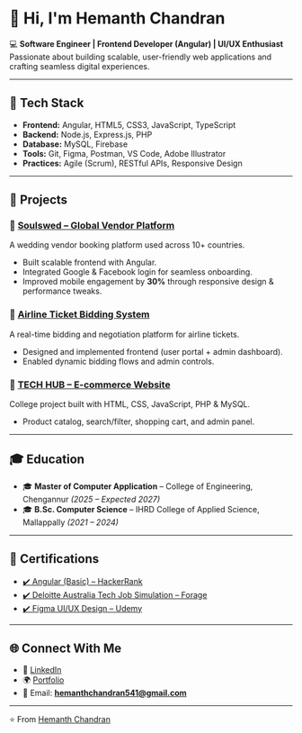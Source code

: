 # 👋 Hi, I'm Hemanth Chandran  

💻 **Software Engineer | Frontend Developer (Angular) | UI/UX Enthusiast**  
Passionate about building scalable, user-friendly web applications and crafting seamless digital experiences.  

---

## 🔧 Tech Stack  
- **Frontend:** Angular, HTML5, CSS3, JavaScript, TypeScript  
- **Backend:** Node.js, Express.js, PHP  
- **Database:** MySQL, Firebase  
- **Tools:** Git, Figma, Postman, VS Code, Adobe Illustrator  
- **Practices:** Agile (Scrum), RESTful APIs, Responsive Design  

---

## 🚀 Projects  

### 🔹 [Soulswed – Global Vendor Platform](https://www.soulswed.com)  
A wedding vendor booking platform used across 10+ countries.  
- Built scalable frontend with Angular.  
- Integrated Google & Facebook login for seamless onboarding.  
- Improved mobile engagement by **30%** through responsive design & performance tweaks.  

### 🔹 [Airline Ticket Bidding System](#)  
A real-time bidding and negotiation platform for airline tickets.  
- Designed and implemented frontend (user portal + admin dashboard).  
- Enabled dynamic bidding flows and admin controls.  

### 🔹 [TECH HUB – E-commerce Website](#)  
College project built with HTML, CSS, JavaScript, PHP & MySQL.  
- Product catalog, search/filter, shopping cart, and admin panel.  

---

## 🎓 Education  
- 🎓 **Master of Computer Application** – College of Engineering, Chengannur *(2025 – Expected 2027)*  
- 🎓 **B.Sc. Computer Science** – IHRD College of Applied Science, Mallappally *(2021 – 2024)*  

---

## 📜 Certifications  
- [✔️ Angular (Basic) – HackerRank](https://www.hackerrank.com/certificates/iframe/8f86f2d45625)  
- [✔️ Deloitte Australia Tech Job Simulation – Forage](https://forage-uploads-prod.s3.amazonaws.com/completion-certificates/9PBTqmSxAf6zZTseP/udmxiyHeqYQLkTPvf_9PBTqmSxAf6zZTseP_HWvf3NFkJsBNCEzgD_1752306418129_completion_certificate.pdf)  
- [✔️ Figma UI/UX Design – Udemy](https://www.udemy.com/certificate/UC-f685f6b5-44bb-4b09-8086-b1765a29a592/)  

---

## 🌐 Connect With Me  
- 🔗 [LinkedIn](https://www.linkedin.com/in/hemanthchandran/)  
- 🌍 [Portfolio](https://hmc-portfolio.vercel.app/)  
- 📧 Email: **hemanthchandran541@gmail.com**  

---

⭐️ From [Hemanth Chandran](https://github.com/your-username)  
